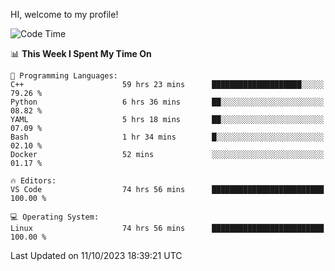 HI, welcome to my profile!
<!--START_SECTION:waka-->
![Code Time](http://img.shields.io/badge/Code%20Time-1%2C651%20hrs%2049%20mins-blue)

📊 **This Week I Spent My Time On** 

```text
💬 Programming Languages: 
C++                      59 hrs 23 mins      ████████████████████░░░░░   79.26 % 
Python                   6 hrs 36 mins       ██░░░░░░░░░░░░░░░░░░░░░░░   08.82 % 
YAML                     5 hrs 18 mins       ██░░░░░░░░░░░░░░░░░░░░░░░   07.09 % 
Bash                     1 hr 34 mins        █░░░░░░░░░░░░░░░░░░░░░░░░   02.10 % 
Docker                   52 mins             ░░░░░░░░░░░░░░░░░░░░░░░░░   01.17 % 

🔥 Editors: 
VS Code                  74 hrs 56 mins      █████████████████████████   100.00 % 

💻 Operating System: 
Linux                    74 hrs 56 mins      █████████████████████████   100.00 % 
```


 Last Updated on 11/10/2023 18:39:21 UTC
<!--END_SECTION:waka-->
